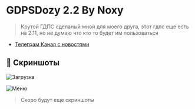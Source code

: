 # GDPSDozy 2.2 By Noxy

> Крутой ГДПС сделаный мной для моего друга, этот гдпс еще есть на 2.11, но не думаю что кто то будет им пользоваться

* [Телеграм Канал с новостями](https://t.me/DozyGDPS)

## :eyes: Скриншоты

![Загрузка](https://i.ibb.co/yNY0c0z/jhVhXZ0.png)

![Меню](https://i.ibb.co/8K89YZq/eVWXNnA.png)

> Скоро будут еще скриншоты
